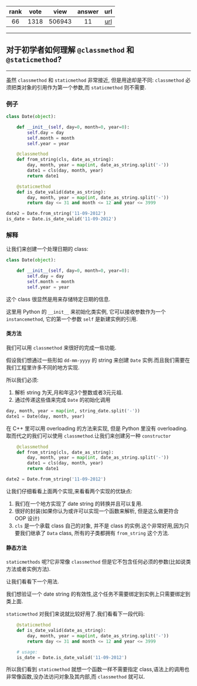 
| rank | vote | view | answer | url |
|:-:|:-:|:-:|:-:|:-:|
|66|1318|506943|11| [url](http://stackoverflow.com/questions/12179271/meaning-of-classmethod-and-staticmethod-for-beginner) |
***

## 对于初学者如何理解 `@classmethod` 和 `@staticmethod`?


***

虽然 `classmethod` 和 `staticmethod` 非常接近, 但是用途却是不同: `classmethod` 必须把类对象的引用作为第一个参数,而 `staticmethod` 则不需要.

### 例子

```python
class Date(object):

    def __init__(self, day=0, month=0, year=0):
        self.day = day
        self.month = month
        self.year = year

    @classmethod
    def from_string(cls, date_as_string):
        day, month, year = map(int, date_as_string.split('-'))
        date1 = cls(day, month, year)
        return date1

    @staticmethod
    def is_date_valid(date_as_string):
        day, month, year = map(int, date_as_string.split('-'))
        return day <= 31 and month <= 12 and year <= 3999

date2 = Date.from_string('11-09-2012')
is_date = Date.is_date_valid('11-09-2012')
```

### 解释

让我们来创建一个处理日期的 class:

```python
class Date(object):

    def __init__(self, day=0, month=0, year=0):
        self.day = day
        self.month = month
        self.year = year
```

这个 class 很显然是用来存储特定日期的信息.

这里用 Python 的 `__init__` 来初始化类实例, 它可以接收参数作为一个 `instancemethod`, 它的第一个参数 `self` 是新建实例的引用.

#### 类方法

我们可以用 `classmethod` 来很好的完成一些功能.

假设我们想通过一些形如 `dd-mm-yyyy` 的 string 来创建 `Date` 实例.而且我们需要在我们工程里许多不同的地方实现.

所以我们必须:

1. 解析 string 为天,月和年这3个整数或者3元元祖.
2. 通过传递这些值来完成 `Date` 的初始化调用

```python
day, month, year = map(int, string_date.split('-'))
date1 = Date(day, month, year)
```

在 C++ 里可以用 overloading 的方法来实现, 但是 Python 里没有 overloading.取而代之的我们可以使用 `classmethod`.让我们来创建另一种 `constructor`

```python
    @classmethod
    def from_string(cls, date_as_string):
        day, month, year = map(int, date_as_string.split('-'))
        date1 = cls(day, month, year)
        return date1

date2 = Date.from_string('11-09-2012')
```

让我们仔细看看上面两个实现,来看看两个实现的优缺点:

1. 我们在一个地方实现了 date string 的转换并且可以复用.
2. 很好的封装(如果你认为或许可以实现一个函数来解析, 但是这么做更符合 OOP 设计)
3. `cls` 是一个承载 class 自己的对象, 并不是 class 的实例.这个非常好用,因为只要我们继承了 `Data` class, 所有的子类都拥有 `from_string` 这个方法.

#### 静态方法

`staticmethods` 呢?它非常像 `classmethod` 但是它不包含任何必须的参数(比如说类方法或者实例方法).

让我们看看下一个用法.

我们想验证一个 date string 的有效性,这个任务不需要绑定到实例上只需要绑定到类上面.

`staticmethod` 对我们来说就比较好用了.我们看看下一段代码:

```python
    @staticmethod
    def is_date_valid(date_as_string):
        day, month, year = map(int, date_as_string.split('-'))
        return day <= 31 and month <= 12 and year <= 3999

    # usage:
    is_date = Date.is_date_valid('11-09-2012')
```

所以我们看到 `staticmethod` 就想一个函数一样不需要指定 class,语法上的调用也非常像函数,没办法访问对象及其内部,而 `classmethod` 就可以.
